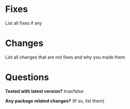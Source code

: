 # Fixes
List all fixes if any 
  
# Changes
List all changes that are not fixes and why you made them

# Questions
**Tested with latest version?** true/false

**Any package related changes?** (If so, list them)
